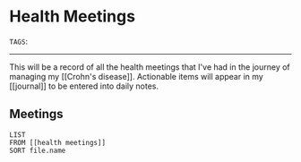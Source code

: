 # Health Meetings
`TAGS`: 

---
This will be a record of all the health meetings that I've had in the journey of managing my [[Crohn's disease]]. Actionable items will appear in my [[journal]] to be entered into daily notes. 

## Meetings
```dataview
LIST 
FROM [[health meetings]]
SORT file.name
```
